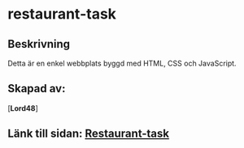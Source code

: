 # restaurant-task

## Beskrivning
Detta är en enkel webbplats byggd med HTML, CSS och JavaScript.

## Skapad av:
[**Lord48**]

## Länk till sidan: [Restaurant-task](https://lord48.github.io/restaurant-task/)

